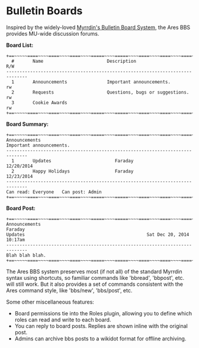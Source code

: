 Bulletin Boards
====

Inspired by the widely-loved [Myrrdin's  Bulletin Board System](http://www.firstmagic.com/~merlin/mushcode/mc.bb.html), the Ares BBS provides MU-wide discussion forums.

**Board List:**

    +==~~~~~====~~~~====~~~~====~~~~=====~~~~=====~~~~====~~~~====~~~~====~~~~~==+
      #       Name                        Description                         R/W
    ------------------------------------------------------------------------------
      1       Announcements               Important announcements.            rw   
      2       Requests                    Questions, bugs or suggestions.     rw   
      3       Cookie Awards                                                   rw   
    +==~~~~~====~~~~====~~~~====~~~~=====~~~~=====~~~~====~~~~====~~~~====~~~~~==+


**Board Summary:**

    +==~~~~~====~~~~====~~~~====~~~~=====~~~~=====~~~~====~~~~====~~~~====~~~~~==+
    Announcements                 
    Important announcements.
    ------------------------------------------------------------------------------
      1       Updates                        Faraday                   12/20/2014 
      2       Happy Holidays                 Faraday                   12/23/2014 
    ------------------------------------------------------------------------------
    Can read: Everyone   Can post: Admin
    +==~~~~~====~~~~====~~~~====~~~~=====~~~~=====~~~~====~~~~====~~~~====~~~~~==+


**Board Post:**

    +==~~~~~====~~~~====~~~~====~~~~=====~~~~=====~~~~====~~~~====~~~~====~~~~~==+
    Announcements                                                         Faraday
    Updates                                              Sat Dec 20, 2014 10:17am
    ------------------------------------------------------------------------------
    Blah blah blah.
    +==~~~~~====~~~~====~~~~====~~~~=====~~~~=====~~~~====~~~~====~~~~====~~~~~==+


The Ares BBS system preserves most (if not all) of the standard Myrrdin syntax using shortcuts, so familiar commands like 'bbread', 'bbpost', etc. will still work.  But it also provides a set of commands consistent with the Ares command style, like 'bbs/new', 'bbs/post', etc.

Some other miscellaneous features:

* Board permissions tie into the Roles plugin, allowing you to define which roles can read and write to each board.
* You can reply to board posts.  Replies are shown inline with the original post.
* Admins can archive bbs posts to a wikidot format for offline archiving.